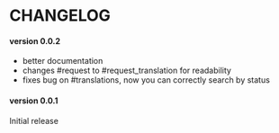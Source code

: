 # CHANGELOG

#### version 0.0.2

  - better documentation
  - changes #request to #request_translation for readability
  - fixes bug on #translations, now you can correctly search by status

#### version 0.0.1

Initial release
